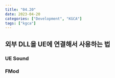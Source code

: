 ```yaml
---
title: "04.20"
date: 2023-04-20
categories: ["Development", "KGCA"]
tags: ["kgca"]
---
```

## 외부 DLL을 UE에 연결해서 사용하는 법
### UE Sound
### FMod